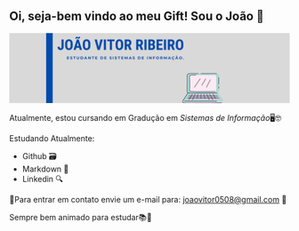 ## Oi, seja-bem vindo ao meu Gift! Sou o João 👋

<!--![baneer](https://www.gamerview.com.br/wp-content/uploads/2019/12/mario-gif.gif)-->
![banner](https://github.com/jvsribeiro/jvsribeiro/blob/main/GIFT%20(2).png)

Atualmente, estou cursando em Gradução em *Sistemas de Informação*🖥🤓

Estudando Atualmente:
* Github 🗃
* Markdown 📑
* Linkedin 🔍

📩Para entrar em contato envie um e-mail para: joaovitor0508@gmail.com 📩
<a href="https://www.linkedin.com/in/joao-vitor-ribeiro-2a40511b7"><img src="https://img.shields.io/badge/LinkedIn-0077B5?style=for-the-badge&logo=linkedin&logoColor=white" alt=""> </a>

Sempre bem animado para estudar📚🚀


